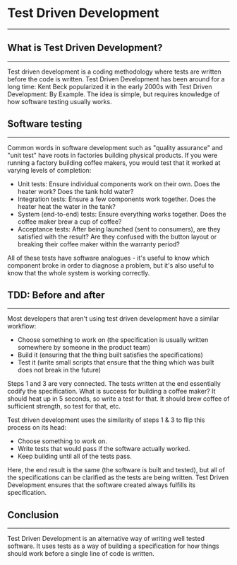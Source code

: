 # Test Driven Development
---
## What is Test Driven Development?
---
Test driven development is a coding methodology where tests are written before the code is written.
Test Driven Development has been around for a long time: Kent Beck popularized it in the early 2000s with Test Driven Development: By Example. The idea is simple, but requires knowledge of how software testing usually works.

## Software testing
---
Common words in software development such as "quality assurance" and "unit test" have roots in factories building physical products.
If you were running a factory building coffee makers, you would test that it worked at varying levels of completion:

- Unit tests: Ensure individual components work on their own. Does the heater work? Does the tank hold water?
- Integration tests: Ensure a few components work together. Does the heater heat the water in the tank?
- System (end-to-end) tests: Ensure everything works together. Does the coffee maker brew a cup of coffee?
- Acceptance tests: After being launched (sent to consumers), are they satisfied with the result? Are they confused with the button layout or breaking their coffee maker within the warranty period?

All of these tests have software analogues - it's useful to know which component broke in order to diagnose a problem, but it's also useful to know that the whole system is working correctly.

## TDD: Before and after
---
Most developers that aren't using test driven development have a similar workflow:

- Choose something to work on (the specification is usually written somewhere by someone in the product team)
- Build it (ensuring that the thing built satisfies the specifications)
- Test it (write small scripts that ensure that the thing which was built does not break in the future)

Steps 1 and 3 are very connected. The tests written at the end essentially codify the specification. What is success for building a coffee maker? It should heat up in 5 seconds, so write a test for that. It should brew coffee of sufficient strength, so test for that, etc.

Test driven development uses the similarity of steps 1 & 3 to flip this process on its head:

- Choose something to work on.
- Write tests that would pass if the software actually worked.
- Keep building until all of the tests pass.

Here, the end result is the same (the software is built and tested), but all of the specifications can be clarified as the tests are being written. Test Driven Development ensures that the software created always fulfills its specification.

## Conclusion
---
Test Driven Development is an alternative way of writing well tested software. It uses tests as a way of building a specification for how things should work before a single line of code is written.
